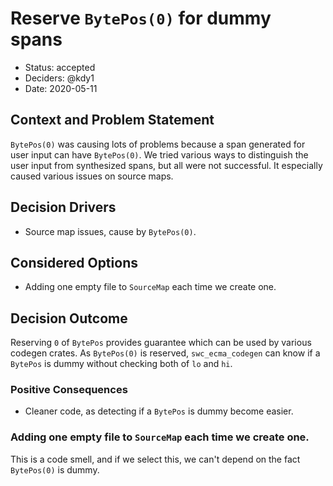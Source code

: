# Reserve `BytePos(0)` for dummy spans

-   Status: accepted
-   Deciders: @kdy1
-   Date: 2020-05-11

## Context and Problem Statement

`BytePos(0)` was causing lots of problems because a span generated for user input can have `BytePos(0)`.
We tried various ways to distinguish the user input from synthesized spans, but all were not successful.
It especially caused various issues on source maps.

## Decision Drivers <!-- optional -->

-   Source map issues, cause by `BytePos(0)`.

## Considered Options

-   Adding one empty file to `SourceMap` each time we create one.

## Decision Outcome

Reserving `0` of `BytePos` provides guarantee which can be used by various codegen crates.
As `BytePos(0)` is reserved, `swc_ecma_codegen` can know if a `BytePos` is dummy without checking both of `lo` and `hi`.

### Positive Consequences

-   Cleaner code, as detecting if a `BytePos` is dummy become easier.

### Adding one empty file to `SourceMap` each time we create one.

This is a code smell, and if we select this, we can't depend on the fact `BytePos(0)` is dummy.
